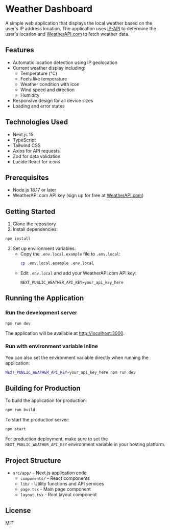 # Weather Dashboard

A simple web application that displays the local weather based on the user's IP address location. The application uses [IP-API](https://ip-api.com/) to determine the user's location and [WeatherAPI.com](https://www.weatherapi.com/) to fetch weather data.

## Features

- Automatic location detection using IP geolocation
- Current weather display including:
  - Temperature (°C)
  - Feels like temperature
  - Weather condition with icon
  - Wind speed and direction
  - Humidity
- Responsive design for all device sizes
- Loading and error states

## Technologies Used

- Next.js 15
- TypeScript
- Tailwind CSS
- Axios for API requests
- Zod for data validation
- Lucide React for icons

## Prerequisites

- Node.js 18.17 or later
- WeatherAPI.com API key (sign up for free at [WeatherAPI.com](https://www.weatherapi.com/))

## Getting Started

1. Clone the repository
2. Install dependencies:

```bash
npm install
```

3. Set up environment variables:
   - Copy the `.env.local.example` file to `.env.local`:
     ```bash
     cp .env.local.example .env.local
     ```
   - Edit `.env.local` and add your WeatherAPI.com API key:
     ```
     NEXT_PUBLIC_WEATHER_API_KEY=your_api_key_here
     ```

## Running the Application

### Run the development server

```bash
npm run dev
```

The application will be available at [http://localhost:3000](http://localhost:3000).

### Run with environment variable inline

You can also set the environment variable directly when running the application:

```bash
NEXT_PUBLIC_WEATHER_API_KEY=your_api_key_here npm run dev
```

## Building for Production

To build the application for production:

```bash
npm run build
```

To start the production server:

```bash
npm start
```

For production deployment, make sure to set the `NEXT_PUBLIC_WEATHER_API_KEY` environment variable in your hosting platform.

## Project Structure

- `src/app/` - Next.js application code
  - `components/` - React components
  - `lib/` - Utility functions and API services
  - `page.tsx` - Main page component
  - `layout.tsx` - Root layout component

## License

MIT
